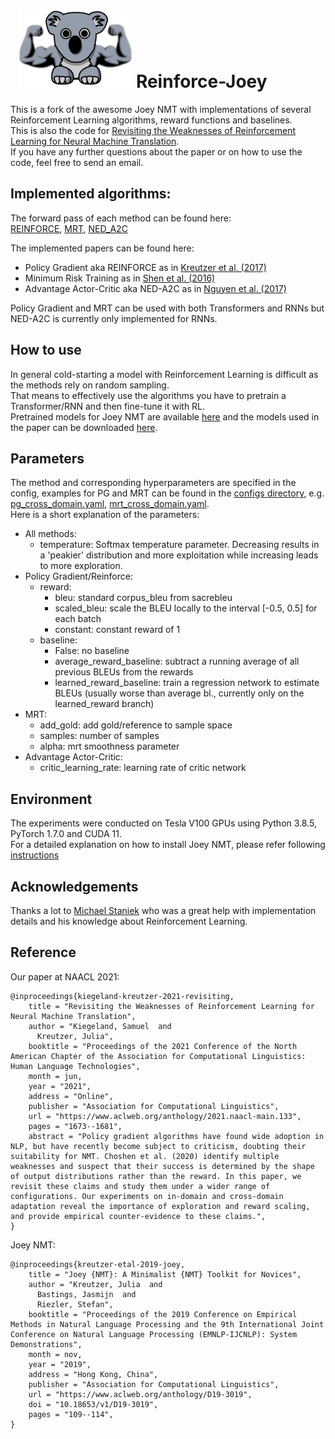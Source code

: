 # &nbsp; ![Reinforce-Joey](reinforce_joey.png) Reinforce-Joey
This is a fork of the awesome Joey NMT with implementations of several Reinforcement Learning algorithms, reward functions and baselines.  
This is also the code for [Revisiting the Weaknesses of Reinforcement Learning for Neural Machine Translation](https://arxiv.org/abs/2106.08942).   
If you have any further questions about the paper or on how to use the code, feel free to send an email. 

## Implemented algorithms:  
The forward pass of each method can be found here:  
[REINFORCE](https://github.com/samuki/reinforce-joey/blob/3b12dfe40687155d95d7f45608be90595866d542/joeynmt/model.py#L80), [MRT](https://github.com/samuki/reinforce-joey/blob/3b12dfe40687155d95d7f45608be90595866d542/joeynmt/model.py#L153), [NED_A2C](https://github.com/samuki/reinforce-joey/blob/3b12dfe40687155d95d7f45608be90595866d542/joeynmt/model.py#L250)   
 
 The implemented papers can be found here:  
 
- Policy Gradient aka REINFORCE as in [Kreutzer et al. (2017)](https://www.aclweb.org/anthology/P17-1138/)
- Minimum Risk Training as in [Shen et al. (2016)](https://www.aclweb.org/anthology/P16-1159/)
- Advantage Actor-Critic aka NED-A2C as in [Nguyen et al. (2017)](https://www.aclweb.org/anthology/D17-1153/)

Policy Gradient and MRT can be used with both Transformers and RNNs but NED-A2C is currently only implemented for RNNs. 

## How to use 
In general cold-starting a model with Reinforcement Learning is difficult as the methods rely on random sampling.  
That means to effectively use the algorithms you have to pretrain a Transformer/RNN  and then fine-tune it with RL.  
Pretrained models for Joey NMT are available [here](https://github.com/joeynmt/joeynmt/blob/master/README.md#pre-trained-models) and the models used in the paper can be downloaded [here](https://drive.google.com/drive/folders/1lptEFQeo6wIsNan-7MtKwk3WYRIyOAJd?usp=sharing). 

## Parameters
The method and corresponding hyperparameters are specified in the config, examples for PG and MRT can be found in the [configs directory](https://github.com/samuki/reinforce-joey/blob/master/configs), e.g. [pg_cross_domain.yaml](https://github.com/samuki/reinforce-joey/blob/master/configs/pg_cross_domain.yaml), [mrt_cross_domain.yaml](https://github.com/samuki/reinforce-joey/blob/master/configs/mrt_cross_domain.yaml).  
Here is a short explanation of the parameters:
* All methods: 
  * temperature: Softmax temperature parameter. Decreasing results in a 'peakier' distribution and more exploitation while increasing leads to more exploration.  
* Policy Gradient/Reinforce:   
  * reward: 
    * bleu: standard corpus_bleu from sacrebleu
    * scaled_bleu: scale the BLEU locally to the interval [-0.5, 0.5] for each batch
    * constant: constant reward of 1 
  * baseline: 
    * False: no baseline
    * average_reward_baseline: subtract a running average of all previous BLEUs from the rewards
    * learned_reward_baseline: train a regression network to estimate BLEUs (usually worse than average bl., currently only on the learned_reward branch)
* MRT:  
  * add_gold: add gold/reference to sample space
  * samples: number of samples
  * alpha: mrt smoothness parameter 
* Advantage Actor-Critic:  
  * critic_learning_rate: learning rate of critic network

## Environment 
The experiments were conducted on Tesla V100 GPUs using Python 3.8.5, PyTorch 1.7.0 and CUDA 11.  
For a detailed explanation on how to install Joey NMT, please refer following [instructions](https://github.com/joeynmt/joeynmt#installation)


## Acknowledgements
Thanks a lot to [Michael Staniek](https://github.com/MStaniek) who was a great help with implementation details and his knowledge about Reinforcement Learning.

## Reference
Our paper at NAACL 2021: 
```
@inproceedings{kiegeland-kreutzer-2021-revisiting,
    title = "Revisiting the Weaknesses of Reinforcement Learning for Neural Machine Translation",
    author = "Kiegeland, Samuel  and
      Kreutzer, Julia",
    booktitle = "Proceedings of the 2021 Conference of the North American Chapter of the Association for Computational Linguistics: Human Language Technologies",
    month = jun,
    year = "2021",
    address = "Online",
    publisher = "Association for Computational Linguistics",
    url = "https://www.aclweb.org/anthology/2021.naacl-main.133",
    pages = "1673--1681",
    abstract = "Policy gradient algorithms have found wide adoption in NLP, but have recently become subject to criticism, doubting their suitability for NMT. Choshen et al. (2020) identify multiple weaknesses and suspect that their success is determined by the shape of output distributions rather than the reward. In this paper, we revisit these claims and study them under a wider range of configurations. Our experiments on in-domain and cross-domain adaptation reveal the importance of exploration and reward scaling, and provide empirical counter-evidence to these claims.",
}
```
Joey NMT: 
```
@inproceedings{kreutzer-etal-2019-joey,
    title = "Joey {NMT}: A Minimalist {NMT} Toolkit for Novices",
    author = "Kreutzer, Julia  and
      Bastings, Jasmijn  and
      Riezler, Stefan",
    booktitle = "Proceedings of the 2019 Conference on Empirical Methods in Natural Language Processing and the 9th International Joint Conference on Natural Language Processing (EMNLP-IJCNLP): System Demonstrations",
    month = nov,
    year = "2019",
    address = "Hong Kong, China",
    publisher = "Association for Computational Linguistics",
    url = "https://www.aclweb.org/anthology/D19-3019",
    doi = "10.18653/v1/D19-3019",
    pages = "109--114",
}
```

